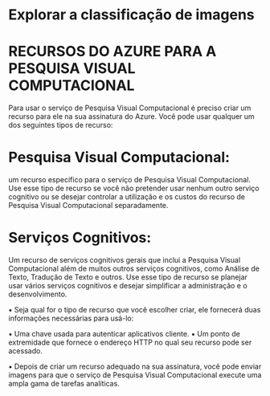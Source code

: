 # Explorar a classificação de imagens

# RECURSOS DO AZURE PARA A PESQUISA VISUAL COMPUTACIONAL

Para usar o serviço de Pesquisa Visual Computacional é preciso criar um recurso para ele na sua
assinatura do Azure. Você pode usar qualquer um dos seguintes tipos de recurso:

# Pesquisa Visual Computacional: 
um recurso específico para o serviço de Pesquisa Visual
Computacional. Use esse tipo de recurso se você não pretender usar nenhum outro serviço
cognitivo ou se desejar controlar a utilização e os custos do recurso de Pesquisa Visual
Computacional separadamente.

# Serviços Cognitivos: 
Um recurso de serviços cognitivos gerais que inclui a Pesquisa Visual
Computacional além de muitos outros serviços cognitivos, como Análise de Texto, Tradução de
Texto e outros. Use esse tipo de recurso se planejar usar vários serviços cognitivos e desejar
simplificar a administração e o desenvolvimento.

▪ Seja qual for o tipo de recurso que você escolher criar, ele fornecerá duas
informações necessárias para usá-lo:

▪ Uma chave usada para autenticar aplicativos cliente.
▪ Um ponto de extremidade que fornece o endereço HTTP no qual seu recurso
pode ser acessado.

▪ Depois de criar um recurso adequado na sua assinatura, você pode enviar imagens
para que o serviço de Pesquisa Visual Computacional execute uma ampla gama de
tarefas analíticas.
